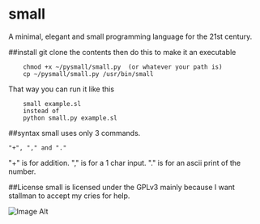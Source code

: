 # small
A minimal, elegant and small programming language for the 21st century.

##install
git clone the contents then do this to make it an executable

        chmod +x ~/pysmall/small.py  (or whatever your path is)
        cp ~/pysmall/small.py /usr/bin/small

That way you can run it like this

        small example.sl
        instead of
        python small.py example.sl

##syntax
small uses only 3 commands.

    "+", "," and "."

"+" is for addition.
"," is for a 1 char input.
"." is for an ascii print of the number.

##License
small is licensed under the GPLv3 mainly because I want stallman to accept my cries for help.

![Image Alt](http://getgle.ga/drive/threads/fileUploads/86.jpg)

